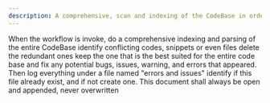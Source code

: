 ```yaml
---
description: A comprehensive, scan and indexing of the CodeBase in order to look at any potential bugs or errors that might cause issues in deploying the application
---
```


When the workflow is invoke, do a comprehensive indexing and parsing of the entire CodeBase identify conflicting codes, snippets or even files delete the redundant ones keep the one that is the best suited for the entire code base and fix any potential bugs, issues, warning, and errors that appeared. Then log everything under a file named "errors and issues" identify if this file already exist, and if not create one. This document shall always be open and appended, never overwritten